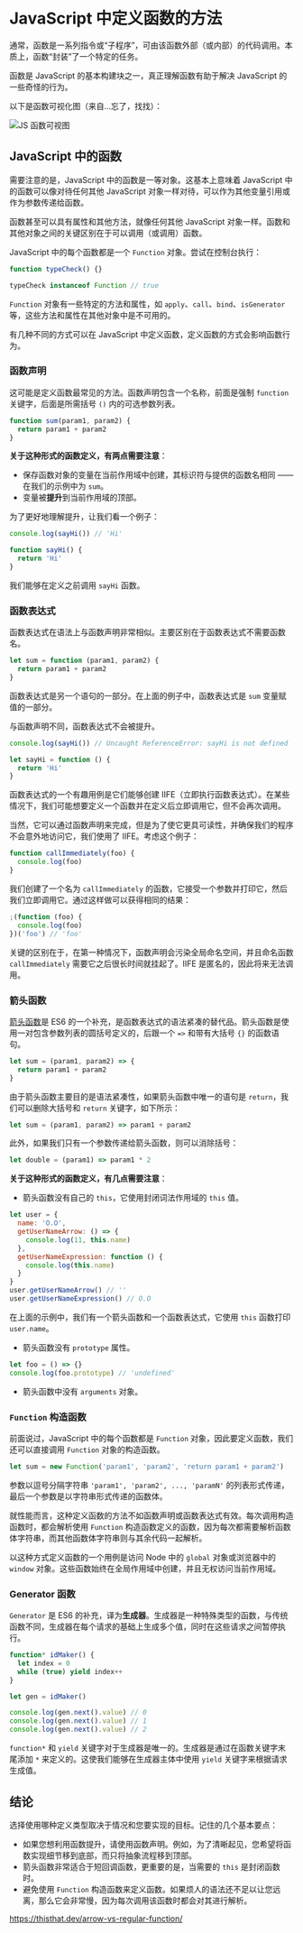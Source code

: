 # JavaScript 中定义函数的方法

通常，函数是一系列指令或“子程序”，可由该函数外部（或内部）的代码调用。本质上，函数“封装”了一个特定的任务。

函数是 JavaScript 的基本构建块之一，真正理解函数有助于解决 JavaScript 的一些奇怪的行为。

以下是函数可视化图（来自...忘了，找找）：

![JS 函数可视图](https://upload-images.jianshu.io/upload_images/18281896-fe7fd7cf900b314d.png?imageMogr2/auto-orient/strip%7CimageView2/2/w/1240)

## JavaScript 中的函数

需要注意的是，JavaScript 中的函数是一等对象。这基本上意味着 JavaScript 中的函数可以像对待任何其他 JavaScript 对象一样对待，可以作为其他变量引用或作为参数传递给函数。

函数甚至可以具有属性和其他方法，就像任何其他 JavaScript 对象一样。函数和其他对象之间的关键区别在于可以调用（或调用）函数。

JavaScript 中的每个函数都是一个 `Function` 对象。尝试在控制台执行：

```js
function typeCheck() {}

typeCheck instanceof Function // true
```

`Function` 对象有一些特定的方法和属性，如 `apply`、`call`、`bind`、`isGenerator` 等，这些方法和属性在其他对象中是不可用的。

有几种不同的方式可以在 JavaScript 中定义函数，定义函数的方式会影响函数行为。

### 函数声明

这可能是定义函数最常见的方法。函数声明包含一个名称，前面是强制 `function` 关键字，后面是所需括号 `()` 内的可选参数列表。

```js
function sum(param1, param2) {
  return param1 + param2
}
```

**关于这种形式的函数定义，有两点需要注意**：

- 保存函数对象的变量在当前作用域中创建，其标识符与提供的函数名相同 —— 在我们的示例中为 `sum`。
- 变量被**提升**到当前作用域的顶部。

为了更好地理解提升，让我们看一个例子：

```js
console.log(sayHi()) // 'Hi'

function sayHi() {
  return 'Hi'
}
```

我们能够在定义之前调用 `sayHi` 函数。

### 函数表达式

函数表达式在语法上与函数声明非常相似。主要区别在于函数表达式不需要函数名。

```js
let sum = function (param1, param2) {
  return param1 + param2
}
```

函数表达式是另一个语句的一部分。在上面的例子中，函数表达式是 `sum` 变量赋值的一部分。

与函数声明不同，函数表达式不会被提升。

```js
console.log(sayHi()) // Uncaught ReferenceError: sayHi is not defined

let sayHi = function () {
  return 'Hi'
}
```

函数表达式的一个有趣用例是它们能够创建 IIFE（立即执行函数表达式）。在某些情况下，我们可能想要定义一个函数并在定义后立即调用它，但不会再次调用。

当然，它可以通过函数声明来完成，但是为了使它更具可读性，并确保我们的程序不会意外地访问它，我们使用了 IIFE。考虑这个例子：

```js
function callImmediately(foo) {
  console.log(foo)
}
```

我们创建了一个名为 `callImmediately` 的函数，它接受一个参数并打印它，然后我们立即调用它。通过这样做可以获得相同的结果：

```js
;(function (foo) {
  console.log(foo)
})('foo') // 'foo'
```

关键的区别在于，在第一种情况下，函数声明会污染全局命名空间，并且命名函数 `callImmediately` 需要它之后很长时间就挂起了。IIFE 是匿名的，因此将来无法调用。

### 箭头函数

[箭头函数](https://blog.logrocket.com/anomalies-in-javascript-arrow-functions/)是 ES6 的一个补充，是函数表达式的语法紧凑的替代品。箭头函数是使用一对包含参数列表的圆括号定义的，后跟一个 `=>` 和带有大括号 `{}` 的函数语句。

```js
let sum = (param1, param2) => {
  return param1 + param2
}
```

由于箭头函数主要目的是语法紧凑性，如果箭头函数中唯一的语句是 `return`，我们可以删除大括号和 `return` 关键字，如下所示：

```js
let sum = (param1, param2) => param1 + param2
```

此外，如果我们只有一个参数传递给箭头函数，则可以消除括号：

```js
let double = (param1) => param1 * 2
```

**关于这种形式的函数定义，有几点需要注意**：

- 箭头函数没有自己的 `this`，它使用封闭词法作用域的 `this` 值。

```js
let user = {
  name: 'O.O',
  getUserNameArrow: () => {
    console.log(11, this.name)
  },
  getUserNameExpression: function () {
    console.log(this.name)
  }
}
user.getUserNameArrow() // ''
user.getUserNameExpression() // O.O
```

在上面的示例中，我们有一个箭头函数和一个函数表达式，它使用 `this` 函数打印 `user.name`。

- 箭头函数没有 `prototype` 属性。

```js
let foo = () => {}
console.log(foo.prototype) // 'undefined'
```

- 箭头函数中没有 `arguments` 对象。

### `Function` 构造函数

前面说过，JavaScript 中的每个函数都是 `Function` 对象，因此要定义函数，我们还可以直接调用 `Function` 对象的构造函数。

```js
let sum = new Function('param1', 'param2', 'return param1 + param2')
```

参数以逗号分隔字符串 `'param1', 'param2', ..., 'paramN'` 的列表形式传递，最后一个参数是以字符串形式传递的函数体。

就性能而言，这种定义函数的方法不如函数声明或函数表达式有效。每次调用构造函数时，都会解析使用 `Function` 构造函数定义的函数，因为每次都需要解析函数体字符串，而其他函数体字符串则与其余代码一起解析。

以这种方式定义函数的一个用例是访问 Node 中的 `global` 对象或浏览器中的 `window` 对象。这些函数始终在全局作用域中创建，并且无权访问当前作用域。

### Generator 函数

`Generator` 是 ES6 的补充，译为**生成器**。生成器是一种特殊类型的函数，与传统函数不同，生成器在每个请求的基础上生成多个值，同时在这些请求之间暂停执行。

```js
function* idMaker() {
  let index = 0
  while (true) yield index++
}

let gen = idMaker()

console.log(gen.next().value) // 0
console.log(gen.next().value) // 1
console.log(gen.next().value) // 2
```

`function*` 和 `yield` 关键字对于生成器是唯一的。生成器是通过在函数关键字末尾添加 `*` 来定义的。这使我们能够在生成器主体中使用 `yield` 关键字来根据请求生成值。

## 结论

选择使用哪种定义类型取决于情况和您要实现的目标。记住的几个基本要点：

- 如果您想利用函数提升，请使用函数声明。例如，为了清晰起见，您希望将函数实现细节移到底部，而只将抽象流程移到顶部。
- 箭头函数非常适合于短回调函数，更重要的是，当需要的 `this` 是封闭函数时。
- 避免使用 `Function` 构造函数来定义函数。如果烦人的语法还不足以让您远离，那么它会非常慢，因为每次调用该函数时都会对其进行解析。

https://thisthat.dev/arrow-vs-regular-function/
